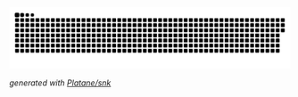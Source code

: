 <picture>
  <source media="(prefers-color-scheme: dark)" srcset="https://raw.githubusercontent.com/jakub-pomykala/jakub-pomykala/main/github-contribution-grid-snake-dark.svg">
  <source media="(prefers-color-scheme: light)" srcset="https://raw.githubusercontent.com/jakub-pomykala/jakub-pomykala/main/github-contribution-grid-snake.svg>
  <img alt="github contribution grid snake animation" src="https://raw.githubusercontent.com/jakub-pomykala/jakub-pomykala/main/github-contribution-grid-snake.svg">
</picture>

_generated with [Platane/snk](https://github.com/Platane/snk)_
